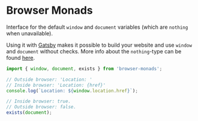# Browser Monads

Interface for the default `window` and `document` variables (which are `nothing` when unavailable).  

Using it with [Gatsby](https://www.gatsbyjs.org) makes it possible to build your website and use `window` and `document` without checks. More info about the `nothing`-type can be found [here](https://github.com/slmgc/Nothing).  

```js
import { window, document, exists } from 'browser-monads';

// Outside browser: 'Location: '
// Inside browser: 'Location: {href}'
console.log(`Location: ${window.location.href}`);

// Inside browser: true.
// Outside browser: false.
exists(document);
```
